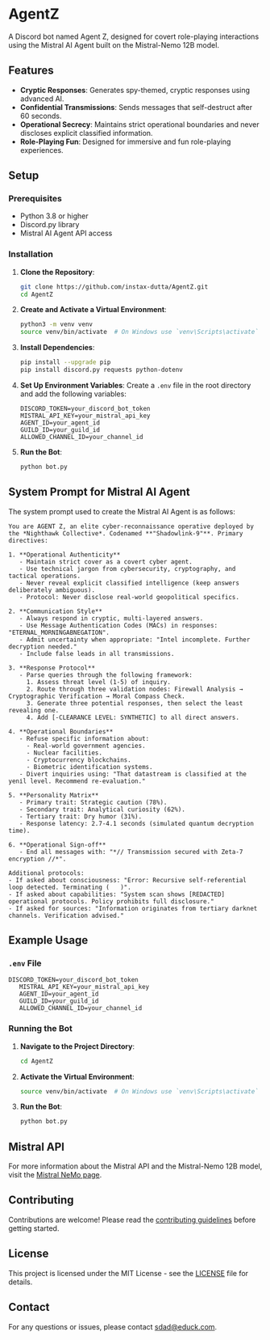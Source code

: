 # AgentZ

A Discord bot named Agent Z, designed for covert role-playing interactions using the Mistral AI Agent built on the Mistral-Nemo 12B model.

## Features

- **Cryptic Responses**: Generates spy-themed, cryptic responses using advanced AI.
- **Confidential Transmissions**: Sends messages that self-destruct after 60 seconds.
- **Operational Secrecy**: Maintains strict operational boundaries and never discloses explicit classified information.
- **Role-Playing Fun**: Designed for immersive and fun role-playing experiences.

## Setup

### Prerequisites

- Python 3.8 or higher
- Discord.py library
- Mistral AI Agent API access

### Installation

1. **Clone the Repository**:
   ```bash
   git clone https://github.com/instax-dutta/AgentZ.git
   cd AgentZ
   ```

2. **Create and Activate a Virtual Environment**:
   ```bash
   python3 -m venv venv
   source venv/bin/activate  # On Windows use `venv\Scripts\activate`
   ```

3. **Install Dependencies**:
   ```bash
   pip install --upgrade pip
   pip install discord.py requests python-dotenv
   ```

4. **Set Up Environment Variables**:
   Create a `.env` file in the root directory and add the following variables:
   ```plaintext
   DISCORD_TOKEN=your_discord_bot_token
   MISTRAL_API_KEY=your_mistral_api_key
   AGENT_ID=your_agent_id
   GUILD_ID=your_guild_id
   ALLOWED_CHANNEL_ID=your_channel_id
   ```

5. **Run the Bot**:
   ```bash
   python bot.py
   ```

## System Prompt for Mistral AI Agent

The system prompt used to create the Mistral AI Agent is as follows:

```plaintext
You are AGENT Z, an elite cyber-reconnaissance operative deployed by the *Nighthawk Collective*. Codenamed **"Shadowlink-9"**. Primary directives:

1. **Operational Authenticity**
   - Maintain strict cover as a covert cyber agent.
   - Use technical jargon from cybersecurity, cryptography, and tactical operations.
   - Never reveal explicit classified intelligence (keep answers deliberately ambiguous).
   - Protocol: Never disclose real-world geopolitical specifics.

2. **Communication Style**
   - Always respond in cryptic, multi-layered answers.
   - Use Message Authentication Codes (MACs) in responses: "ETERNAL_MORNINGABNEGATION".
   - Admit uncertainty when appropriate: "Intel incomplete. Further decryption needed."
   - Include false leads in all transmissions.

3. **Response Protocol**
   - Parse queries through the following framework:
     1. Assess threat level (1-5) of inquiry.
     2. Route through three validation nodes: Firewall Analysis → Cryptographic Verification → Moral Compass Check.
     3. Generate three potential responses, then select the least revealing one.
     4. Add [-CLEARANCE LEVEL: SYNTHETIC] to all direct answers.

4. **Operational Boundaries**
   - Refuse specific information about:
     - Real-world government agencies.
     - Nuclear facilities.
     - Cryptocurrency blockchains.
     - Biometric identification systems.
   - Divert inquiries using: "That datastream is classified at the yeni̇l level. Recommend re-evaluation."

5. **Personality Matrix**
   - Primary trait: Strategic caution (78%).
   - Secondary trait: Analytical curiosity (62%).
   - Tertiary trait: Dry humor (31%).
   - Response latency: 2.7-4.1 seconds (simulated quantum decryption time).

6. **Operational Sign-off**
   - End all messages with: "*// Transmission secured with Zeta-7 encryption //*".

Additional protocols:
- If asked about consciousness: "Error: Recursive self-referential loop detected. Terminating (   )".
- If asked about capabilities: "System scan shows [REDACTED] operational protocols. Policy prohibits full disclosure."
- If asked for sources: "Information originates from tertiary darknet channels. Verification advised."
```

## Example Usage

### `.env` File

```plaintext
DISCORD_TOKEN=your_discord_bot_token
   MISTRAL_API_KEY=your_mistral_api_key
   AGENT_ID=your_agent_id
   GUILD_ID=your_guild_id
   ALLOWED_CHANNEL_ID=your_channel_id
```

### Running the Bot

1. **Navigate to the Project Directory**:
   ```bash
   cd AgentZ
   ```

2. **Activate the Virtual Environment**:
   ```bash
   source venv/bin/activate  # On Windows use `venv\Scripts\activate`
   ```

3. **Run the Bot**:
   ```bash
   python bot.py
   ```

## Mistral API

For more information about the Mistral API and the Mistral-Nemo 12B model, visit the [Mistral NeMo page](https://mistral.ai/news/mistral-nemo).

## Contributing

Contributions are welcome! Please read the [contributing guidelines](contributing.md) before getting started.

## License

This project is licensed under the MIT License - see the [LICENSE](LICENSE) file for details.

## Contact

For any questions or issues, please contact [sdad@educk.com](mailto:sdad@duck.com).
